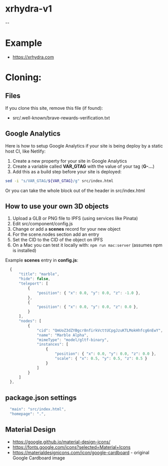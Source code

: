 # xrhydra-v1
--

# Example

* https://xrhydra.com

# Cloning:

## Files

If you clone this site, remove this file (if found):

* src/.well-known/brave-rewards-verification.txt

## Google Analytics

Here is how to setup Google Analytics if your site is being deploy by a static host CI, like Netlify:

1. Create a new property for your site in Google Analytics
2. Create a variable called **VAR_GTAG** with the value of your tag (**G-...**) 
3. Add this as a build step before your site is deployed:
```sh
sed -i "s/VAR_GTAG/${VAR_GTAG}/g" src/index.html
```

Or you can take the whole block out of the header in src/index.html

## How to use your own 3D objects

1. Upload a GLB or PNG file to IPFS (using services like Pinata)
2. Edit src/component/config.js
3. Change or add a **scenes** record for your new object
4. For the scene.nodes section add an entry 
5. Set the CID to the CID of the object on IPFS
6. On a Mac you can test it locally with: `npm run mac:server` (assumes npm is installed)

Example **scenes** entry in **config.js**:

```js
  {
      "title": "marble",
      "hide": false,
      "teleport": [
          {
              "position": { "x": 0.0, "y": 0.0, "z": -1.0 },
          },
          {
              "position": { "x": 0.0, "y": 0.0, "z": 0.0 },
          }
      ],
      "nodes": [
          {
              "cid": "QmUoZ3dZYBgcr8nfirkVcttUCpgJzuKTLMokHhfcg6nEwY",
              "name": "Marble Alpha",
              "mimeType": "model/gltf-binary",
              "instances": [
                  {
                      "position": { "x": 0.0, "y": 0.0, "z": 0.0 },
                      "scale": { "x": 0.5, "y": 0.5, "z": 0.5 }
                  }
              ] 
          }
      ]
  },
```

## package.json settings

```js
  "main": "src/index.html",
  "homepage": ".",
```

## Material Design

* https://google.github.io/material-design-icons/
* https://fonts.google.com/icons?selected=Material+Icons
* https://materialdesignicons.com/icon/google-cardboard - original Google Cardboard image
